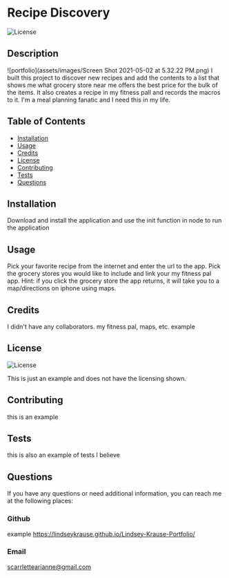  #  Recipe Discovery
  
![License](https://img.shields.io/badge/license-Apache-blue.svg)
  
  
  
  


## Description 
![portfolio](assets/images/Screen Shot 2021-05-02 at 5.32.22 PM.png)
I built this project to discover new recipes and add the contents to a list that shows me what grocery store near me offers the best price for the bulk of the items. It also creates a recipe in my fitness pall and records the macros to it.  I'm a meal planning fanatic and I need this in my life. 

## Table of Contents
- [Installation](#installation)
- [Usage](#usage)
- [Credits](#credits)
- [License](#license)
- [Contributing](#Contributing)
- [Tests](#tests)
- [Questions](#questions)

## Installation
Download and install the application and use the init function in node to run the application

## Usage
Pick your favorite recipe from the internet and enter the url to the app.  Pick the grocery stores you would like to include and link your my fitness pal app. Hint: if you click the grocery store the app returns, it will take you to a map/directions on iphone using maps. 

## Credits
I didn't have any collaborators. 
my fitness pal, maps, etc.
example

## License

![License](https://img.shields.io/badge/license-Apache-blue.svg)
  
  
  
  
This is just an example and does not have the licensing shown.

## Contributing
this is an example

## Tests
this is also an example of tests I believe

## Questions
If you have any questions or need additional information, you can reach me at the following places:
### Github
example
https://lindseykrause.github.io/Lindsey-Krause-Portfolio/
### Email
scarrlettearianne@gmail.com
 